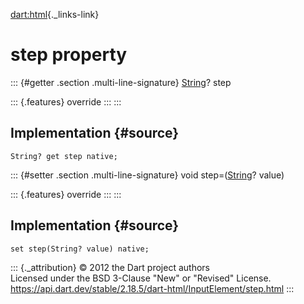 [dart:html](../../dart-html/dart-html-library){._links-link}

step property
=============

::: {#getter .section .multi-line-signature}
[String](../../dart-core/string-class)? step

::: {.features}
override
:::
:::

Implementation {#source}
--------------

``` {.language-dart data-language="dart"}
String? get step native;
```

::: {#setter .section .multi-line-signature}
void step=([String](../../dart-core/string-class)? value)

::: {.features}
override
:::
:::

Implementation {#source}
--------------

``` {.language-dart data-language="dart"}
set step(String? value) native;
```

::: {._attribution}
© 2012 the Dart project authors\
Licensed under the BSD 3-Clause \"New\" or \"Revised\" License.\
<https://api.dart.dev/stable/2.18.5/dart-html/InputElement/step.html>
:::
